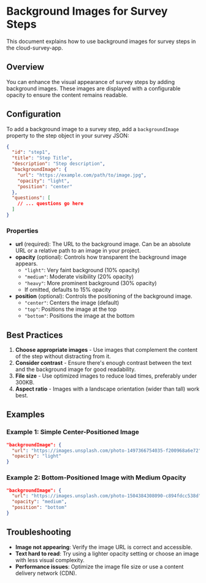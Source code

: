 # Background Images for Survey Steps

This document explains how to use background images for survey steps in the cloud-survey-app.

## Overview

You can enhance the visual appearance of survey steps by adding background images. These images are displayed with a configurable opacity to ensure the content remains readable.

## Configuration

To add a background image to a survey step, add a `backgroundImage` property to the step object in your survey JSON:

```json
{
  "id": "step1",
  "title": "Step Title",
  "description": "Step description",
  "backgroundImage": {
    "url": "https://example.com/path/to/image.jpg",
    "opacity": "light",
    "position": "center"
  },
  "questions": [
    // ... questions go here
  ]
}
```

### Properties

- **url** (required): The URL to the background image. Can be an absolute URL or a relative path to an image in your project.
- **opacity** (optional): Controls how transparent the background image appears.
  - `"light"`: Very faint background (10% opacity)
  - `"medium"`: Moderate visibility (20% opacity)
  - `"heavy"`: More prominent background (30% opacity)
  - If omitted, defaults to 15% opacity
- **position** (optional): Controls the positioning of the background image.
  - `"center"`: Centers the image (default)
  - `"top"`: Positions the image at the top
  - `"bottom"`: Positions the image at the bottom

## Best Practices

1. **Choose appropriate images** - Use images that complement the content of the step without distracting from it.
2. **Consider contrast** - Ensure there's enough contrast between the text and the background image for good readability.
3. **File size** - Use optimized images to reduce load times, preferably under 300KB.
4. **Aspect ratio** - Images with a landscape orientation (wider than tall) work best.

## Examples

### Example 1: Simple Center-Positioned Image

```json
"backgroundImage": {
  "url": "https://images.unsplash.com/photo-1497366754035-f200968a6e72",
  "opacity": "light"
}
```

### Example 2: Bottom-Positioned Image with Medium Opacity

```json
"backgroundImage": {
  "url": "https://images.unsplash.com/photo-1504384308090-c894fdcc538d",
  "opacity": "medium",
  "position": "bottom"
}
```

## Troubleshooting

- **Image not appearing**: Verify the image URL is correct and accessible.
- **Text hard to read**: Try using a lighter opacity setting or choose an image with less visual complexity.
- **Performance issues**: Optimize the image file size or use a content delivery network (CDN).
